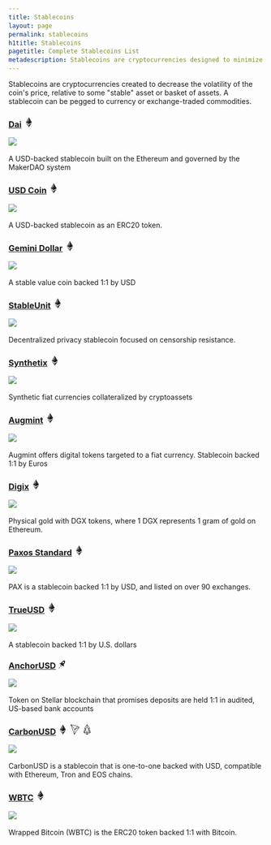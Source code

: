 ```yaml
---
title: Stablecoins
layout: page
permalink: stablecoins
h1title: Stablecoins
pagetitle: Complete Stablecoins List  
metadescription: Stablecoins are cryptocurrencies designed to minimize the volatility of the price of the stablecoin, relative to some "stable" asset or basket of assets.
---
```

Stablecoins are cryptocurrencies created to decrease the volatility of the coin's price, relative to some "stable" asset or basket of assets. A stablecoin can be pegged to currency or exchange-traded commodities.

### [Dai](https://makerdao.com/en/dai/) ![](/images/ether.png)

![](//image.thum.io/get/width/500/crop/600/https://makerdao.com/en/dai/)

A USD-backed stablecoin built on the Ethereum and governed by the MakerDAO system

### [USD Coin](https://www.circle.com/en/usdc) ![](/images/ether.png)

![](//image.thum.io/get/width/500/crop/600/https://www.circle.com/en/usdc)

A USD-backed stablecoin as an ERC20 token.

### [Gemini Dollar](https://gemini.com/dollar/) ![](/images/ether.png)

![](//image.thum.io/get/width/500/crop/600/https://gemini.com/dollar/)

A stable value coin backed 1:1 by USD

### [StableUnit](https://stableunit.org/) ![](/images/ether.png)

![](//image.thum.io/get/width/500/crop/600/https://stableunit.org/)

Decentralized privacy stablecoin focused on censorship resistance.  

### [Synthetix](https://www.synthetix.io/) ![](/images/ether.png)

![](//image.thum.io/get/width/500/crop/600/https://www.synthetix.io/)

Synthetic fiat currencies collateralized by cryptoassets

### [Augmint](https://www.augmint.org/) ![](/images/ether.png)

![](//image.thum.io/get/width/500/crop/600/https://www.augmint.org/)

Augmint offers digital tokens targeted to a fiat currency. Stablecoin backed 1:1 by Euros

### [Digix](https://digix.global/) ![](/images/ether.png)

![](//image.thum.io/get/width/500/crop/600/https://digix.global/)

Physical gold with DGX tokens, where 1 DGX represents 1 gram of gold on Ethereum.

### [Paxos Standard](https://www.paxos.com/pax/) ![](/images/ether.png)

![](//image.thum.io/get/width/500/crop/600/https://www.paxos.com/pax/)

PAX is a stablecoin backed 1:1 by USD, and listed on over 90 exchanges.

### [TrueUSD](https://www.trusttoken.com/trueusd/) ![](/images/ether.png)

![](//image.thum.io/get/width/500/crop/600/https://www.trusttoken.com/trueusd/)

A stablecoin backed 1:1 by U.S. dollars

### [AnchorUSD](https://www.anchorusd.com/) ![](/images/stellar.png)

![](//image.thum.io/get/width/500/crop/600/https://www.anchorusd.com/)

Token on Stellar blockchain that promises deposits are held 1:1 in audited, US-based bank accounts

### [CarbonUSD](https://www.carbon.money/) ![](/images/ether.png) ![](/images/tron.png) ![](/images/eos.png)

![](//image.thum.io/get/width/500/crop/600/https://www.carbon.money/)

CarbonUSD is a stablecoin that is one-to-one backed with USD, compatible with Ethereum, Tron and EOS chains.  

### [WBTC](https://www.wbtc.network/) ![](/images/ether.png)

![](//image.thum.io/get/width/500/crop/600/https://www.wbtc.network/)

Wrapped Bitcoin (WBTC) is the ERC20 token backed 1:1 with Bitcoin.
